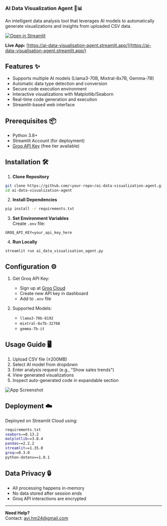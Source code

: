 ### AI Data Visualization Agent 🤖📊

An intelligent data analysis tool that leverages AI models to automatically generate visualizations and insights from uploaded CSV data.

[![Open in Streamlit](https://static.streamlit.io/badges/streamlit_badge_black_white.svg)](https://ai-data-visualisation-agent.streamlit.app/)

**Live App:** [https://ai-data-visualisation-agent.streamlit.app/](https://ai-data-visualisation-agent.streamlit.app/)


## Features ✨
- Supports multiple AI models (Llama3-70B, Mixtral-8x7B, Gemma-7B)
- Automatic data type detection and conversion
- Secure code execution environment
- Interactive visualizations with Matplotlib/Seaborn
- Real-time code generation and execution
- Streamlit-based web interface

## Prerequisites 📦
- Python 3.8+
- Streamlit Account (for deployment)
- [Groq API Key](https://console.groq.com/) (free tier available)

## Installation 🛠️

1. **Clone Repository**
```bash
git clone https://github.com/<your-repo>/ai-data-visualization-agent.git
cd ai-data-visualization-agent
```

2. **Install Dependencies**
```bash
pip install -r requirements.txt
```

3. **Set Environment Variables**  
Create `.env` file:
```env
GROQ_API_KEY=your_api_key_here
```

4. **Run Locally**
```bash
streamlit run ai_data_visualisation_agent.py
```

## Configuration ⚙️
1. Get Groq API Key:
   - Sign up at [Groq Cloud](https://console.groq.com/)
   - Create new API key in dashboard
   - Add to `.env` file

2. Supported Models:
   - `llama3-70b-8192`
   - `mixtral-8x7b-32768` 
   - `gemma-7b-it`

## Usage Guide 🖥️
1. Upload CSV file (≤200MB)
2. Select AI model from dropdown
3. Enter analysis request (e.g., "Show sales trends")
4. View generated visualizations
5. Inspect auto-generated code in expandable section

![App Screenshot](https://via.placeholder.com/800x500.png?text=AI+Data+Viz+Interface)

## Deployment ☁️
Deployed on Streamlit Cloud using:
```bash
requirements.txt
seaborn==0.13.2
matplotlib==3.8.4
pandas==2.2.2
streamlit==1.35.0
groq==0.3.0
python-dotenv==1.0.1
```

## Data Privacy 🔒
- All processing happens in-memory
- No data stored after session ends
- Groq API interactions are encrypted

---

**Need Help?**  
Contact: avi.hm24@gmail.com
